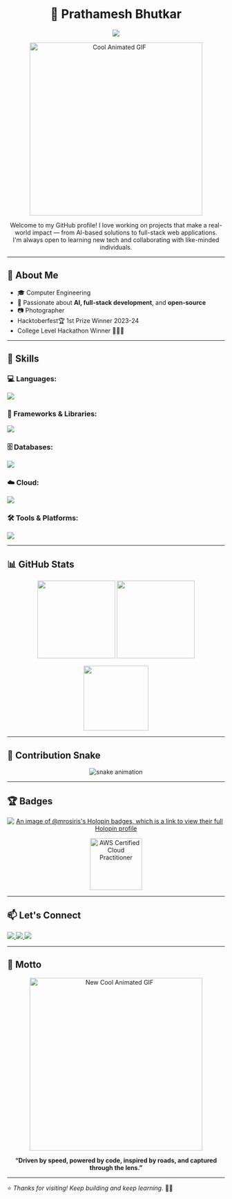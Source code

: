 <h1 align="center">🧠 Prathamesh Bhutkar</h1>

<p align="center">
  <img src="https://readme-typing-svg.demolab.com/?lines=Student%20|%20Developer%20|%20AI%20Enthusiast%20|%20Photographer;&font=Fira%20Code&center=true&width=700&height=45&color=58A6FF&vCenter=true&pause=1000&size=22" />
</p>

<p align="center">
 <img src="https://media1.giphy.com/media/v1.Y2lkPTc5MGI3NjExaXV3ODNteDRjcXA2bWdjNDAzcTRpbnZ0cHJ6N2tnZ2V3bTRrMnBiZyZlcD12MV9pbnRlcm5hbF9naWZfYnlfaWQmY3Q9Zw/78XCFBGOlS6keY1Bil/giphy.gif" width="400" alt="Cool Animated GIF" />
</p>


<p align="center">
  Welcome to my GitHub profile! I love working on projects that make a real-world impact — from AI-based solutions to full-stack web applications.  
  <br>I'm always open to learning new tech and collaborating with like-minded individuals.
</p>

---

## 🚀 About Me

- 🎓 Computer Engineering 
- 🧠 Passionate about **AI, full-stack development**, and **open-source**
- 📷 Photographer 
- Hacktoberfest🏆 1st Prize Winner 2023-24
- College Level Hackathon Winner 🥈🥉🥉

---

## 🧰 Skills

### 💻 Languages:
<p align="left">
  <img src="https://skillicons.dev/icons?i=c,cpp,html,css,java,js,php,python" />
</p>

### 🧩 Frameworks & Libraries:
<p align="left">
  <img src="https://skillicons.dev/icons?i=angular,bootstrap,express,nodejs,react,tailwind" />
</p>

### 🗄 Databases:
<p align="left">
  <img src="https://skillicons.dev/icons?i=mongodb,mysql" />
</p>

### ☁️ Cloud:
<p align="left">
  <img src="https://skillicons.dev/icons?i=aws" />
</p>

### 🛠 Tools & Platforms:
<p align="left">
  <img src="https://skillicons.dev/icons?i=blender,git,github,linux,photoshop,vscode,windows" />
</p>

---

## 📊 GitHub Stats

<p align="center">
  <img src="https://github-readme-stats.vercel.app/api?username=mr-osiris&show_icons=true&theme=tokyonight&hide_border=true" height="180" />
  <img src="https://streak-stats.demolab.com?user=mr-osiris&theme=tokyonight&hide_border=true" height="180"/>
</p>

<p align="center">
  <img src="https://github-readme-stats.vercel.app/api/top-langs/?username=mr-osiris&layout=compact&theme=tokyonight&hide_border=true" height="150"/>
</p>

---

## 🐍 Contribution Snake

<p align="center">
  <img src="https://raw.githubusercontent.com/mr-osiris/mr-osiris/output/github-contribution-grid-snake.svg" alt="snake animation" />
</p>

---

## 🏆 Badges

<p align="center">
  <a href="https://holopin.io/@mrosiris" target="_blank">
    <img src="https://holopin.me/mrosiris" alt="An image of @mrosiris's Holopin badges, which is a link to view their full Holopin profile" />
  </a>
 <p align="center">
  <a href="https://www.credly.com/badges/d86dc21a-4b53-4c6b-98e8-6513ceecbb47/public_url" target="_blank">
    <img src="https://images.credly.com/size/220x220/images/d86dc21a-4b53-4c6b-98e8-6513ceecbb47/Aws-cloud-practitioner-200.png" alt="AWS Certified Cloud Practitioner" width="120" />
  </a>
</p>

</p>

---

## 📫 Let's Connect

<p align="left">
  <a href="https://linkedin.com/in/prathamesh-bhutkar-13ab78256/" target="_blank">
    <img src="https://img.shields.io/badge/-LinkedIn-0A66C2?style=for-the-badge&logo=linkedin&logoColor=white"/>
  </a>
  <a href="https://instagram.com/mr._osiris__666_" target="_blank">
    <img src="https://img.shields.io/badge/-Instagram-E4405F?style=for-the-badge&logo=instagram&logoColor=white"/>
  </a>
  <a href="mailto:prathmeshbhutkar004@gmail.com">
    <img src="https://img.shields.io/badge/-Email-D14836?style=for-the-badge&logo=gmail&logoColor=white"/>
  </a>
</p>

---

## 🎯 Motto

<p align="center">
 <img src="https://media3.giphy.com/media/v1.Y2lkPTc5MGI3NjExcm5oeDF4MGNzamE4cGZta2Q0OGRtMnk5aGM1bGJ1cjRzbDRnN3RqMyZlcD12MV9pbnRlcm5hbF9naWZfYnlfaWQmY3Q9Zw/116n6kcHaFbw3e/giphy.gif" width="400" alt="New Cool Animated GIF" />
</p>

<p align="center">
  <b>“Driven by speed, powered by code, inspired by roads, and captured through the lens.”</b>
</p>

---

⭐️ _Thanks for visiting! Keep building and keep learning._ 👨‍💻
